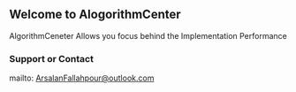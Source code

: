 ## Welcome to AlogorithmCenter

AlgorithmCeneter Allows you focus behind the Implementation Performance

### Support or Contact
mailto: ArsalanFallahpour@outlook.com
